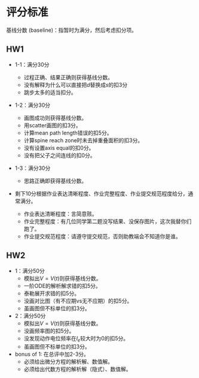 # 评分标准

基线分数 (baseline)：指暂时为满分，然后考虑扣分项。



## HW1

* 1-1：满分30分
  * 过程正确、结果正确则获得基线分数。
  * 没有解释为什么可以直接把$d$替换成$s$的扣3分
  * 跳步太多的适当扣分。
* 1-2：满分30分

  * 画图成功则获得基线分数。
  * 用scatter画图的扣3分。
  * 计算mean path length错误的扣5分。
  * 计算spine reach zone时未去掉重叠面积的扣3分。
  * 没有设置axis equal的扣0分。
  * 没有把父子之间连线的扣0分。
* 1-3：满分30分

  * 思路正确即获得基线分数。
* 剩下10分根据作业表达清晰程度、作业完整程度、作业提交规范程度给分，通常满分。
  * 作业表达清晰程度：言简意赅。
  * 作业完整程度：有几位同学第二题没写结果、没保存图片，这次我替你们跑了。
  * 作业提交规范程度：请遵守提交规范，否则助教端会不知道你是谁。



## HW2

* 1：满分50分
  * 模拟出$V=V(t)$则获得基线分数。
  * 一阶ODE的解析解求错的扣5分。
  * 泰勒展开求错的扣5分。
  * 没画对比图（有不应期vs无不应期）的扣5分。
  * 虽画图但不标单位的扣3分。
* 2：满分50分
  * 模拟出$V=V(t)$则获得基线分数。
  * 没画频率图的扣5分。
  * 没发现动作电位频率在$I_e$较大时为0的扣5分。
  * 虽画图但不标单位的扣3分。
* bonus of 1: 在总评中加2-3分。
  * 必须给出微分方程的解析解、数值解。
  * 必须给出代数方程的解析解（隐式）、数值解。
